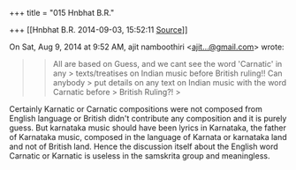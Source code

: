 +++
title = "015 Hnbhat B.R."

+++
[[Hnbhat B.R.	2014-09-03, 15:52:11 [Source](https://groups.google.com/g/samskrita/c/5EZhm_sQmDg)]]



On Sat, Aug 9, 2014 at 9:52 AM, ajit namboothiri \<[ajit...@gmail.com]()\> wrote:  

> 
> > All are based on Guess, and we cant see the word 'Carnatic' in any > texts/treatises on Indian music before British ruling!! Can anybody > put details on any text on Indian music with the word Carnatic before > British Ruling?! >
> 

  

Certainly Karnatic or Carnatic compositions were not composed from English language or British didn't contribute any composition and it is purely guess. But karnataka music should have been lyrics in Karnataka, the father of Karnataka music, composed in the language of Karnata or karnataka land and not of British land. Hence the discussion itself about the English word Carnatic or Karnatic is useless in the samskrita group and meaningless.

  

  

